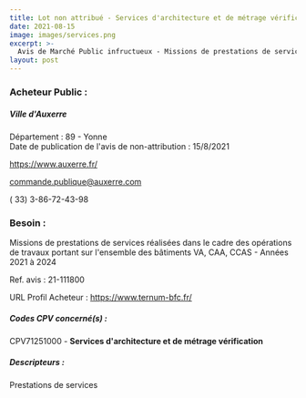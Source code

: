 ```yaml
---
title: Lot non attribué - Services d'architecture et de métrage vérification
date: 2021-08-15
image: images/services.png
excerpt: >-
  Avis de Marché Public infructueux - Missions de prestations de services réalisées dans le cadre des opérations de travaux portant sur l'ensemble des bâtiments VA, CAA, CCAS - Années 2021 à 2024
layout: post
---
```


### Acheteur Public :
##### Ville d'Auxerre
Département : 89 - Yonne<br/>
Date de publication de l'avis de non-attribution : 15/8/2021


https://www.auxerre.fr/

commande.publique@auxerre.com

( 33) 3-86-72-43-98
### Besoin :

Missions de prestations de services réalisées dans le cadre des opérations de travaux portant sur l'ensemble des bâtiments VA, CAA, CCAS - Années 2021 à 2024

Ref. avis : 21-111800

URL Profil Acheteur : https://www.ternum-bfc.fr/

##### Codes CPV concerné(s) :
CPV71251000 - **Services d'architecture et de métrage vérification** <br/>

##### Descripteurs :
Prestations de services <br/>
